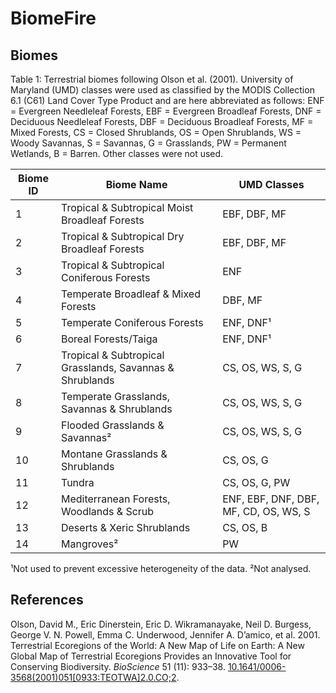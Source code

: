 # BiomeFire

## Biomes
Table 1: Terrestrial biomes following Olson et al. (2001). University of Maryland (UMD) classes were used as classified by the MODIS Collection 6.1 (C61) Land Cover Type Product and are here abbreviated as follows: ENF = Evergreen Needleleaf Forests, EBF = Evergreen Broadleaf Forests, DNF = Deciduous Needleleaf Forests, DBF = Deciduous Broadleaf Forests, MF = Mixed Forests, CS = Closed Shrublands, OS = Open Shrublands, WS = Woody Savannas, S = Savannas, G = Grasslands, PW = Permanent Wetlands, B = Barren. Other classes were not used.

| Biome ID | Biome Name                                               | UMD Classes                           |
|----------|----------------------------------------------------------|---------------------------------------|
| 1        | Tropical & Subtropical Moist Broadleaf Forests           | EBF, DBF, MF                          |
| 2        | Tropical & Subtropical Dry Broadleaf Forests             | EBF, DBF, MF                          |
| 3        | Tropical & Subtropical Coniferous Forests                | ENF                                   |
| 4        | Temperate Broadleaf & Mixed Forests                      | DBF, MF                               |
| 5        | Temperate Coniferous Forests                             | ENF, DNF¹                             |
| 6        | Boreal Forests/Taiga                                     | ENF, DNF¹                             |
| 7        | Tropical & Subtropical Grasslands, Savannas & Shrublands | CS, OS, WS, S, G                      |
| 8        | Temperate Grasslands, Savannas & Shrublands              | CS, OS, WS, S, G                      |
| 9        | Flooded Grasslands & Savannas²                           | CS, OS, WS, S, G                      |
| 10       | Montane Grasslands & Shrublands                          | CS, OS, G                             |
| 11       | Tundra                                                   | CS, OS, G, PW                         |
| 12       | Mediterranean Forests, Woodlands & Scrub                 | ENF, EBF, DNF, DBF, MF, CD, OS, WS, S |
| 13       | Deserts & Xeric Shrublands                               | CS, OS, B                             |
| 14       | Mangroves²                                               | PW                                    |

¹Not used to prevent excessive heterogeneity of the data. ²Not analysed.

## References
Olson, David M., Eric Dinerstein, Eric D. Wikramanayake, Neil D. Burgess, George V. N. Powell, Emma C. Underwood, Jennifer A. D’amico, et al. 2001. Terrestrial Ecoregions of the World: A New Map of Life on Earth: A New Global Map of Terrestrial Ecoregions Provides an Innovative Tool for Conserving Biodiversity. *BioScience* 51 (11): 933–38. [10.1641/0006-3568(2001)051[0933:TEOTWA]2.0.CO;2](https://doi.org/10.1641/0006-3568(2001)051[0933:TEOTWA]2.0.CO;2).

